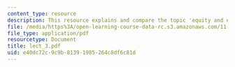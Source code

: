 ```yaml
---
content_type: resource
description: This resource explains and compare the topic 'equity and efficiency'.
file: /media/https%3A/open-learning-course-data-rc.s3.amazonaws.com/11-007-resolving-public-disputes-spring-2005/e40dc72c9c9b81391985264c8df6c81d_lect_3.pdf
file_type: application/pdf
resourcetype: Document
title: lect_3.pdf
uid: e40dc72c-9c9b-8139-1985-264c8df6c81d
---
```

